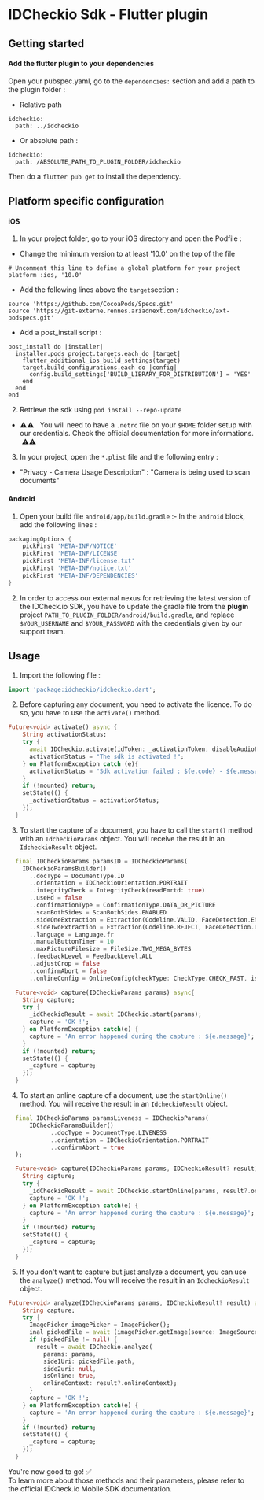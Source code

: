 # IDCheckio Sdk - Flutter plugin

## Getting started

#### Add the flutter plugin to your dependencies

Open your pubspec.yaml, go to the `dependencies:` section and add a path to the plugin folder :
- Relative path
```
idcheckio:
  path: ../idcheckio
```
- Or absolute path :
```
idcheckio:
  path: /ABSOLUTE_PATH_TO_PLUGIN_FOLDER/idcheckio
```

Then do a `flutter pub get` to install the dependency.

## Platform specific configuration

#### iOS

1. In your project folder, go to your iOS directory and open the Podfile :
 - Change the minimum version to at least '10.0' on the top of the file
```
# Uncomment this line to define a global platform for your project
platform :ios, '10.0'
```
 - Add the following lines above the `target`section :
```
source 'https://github.com/CocoaPods/Specs.git'
source 'https://git-externe.rennes.ariadnext.com/idcheckio/axt-podspecs.git'
```
 - Add a post_install script : 
```
post_install do |installer|
  installer.pods_project.targets.each do |target|
    flutter_additional_ios_build_settings(target)
    target.build_configurations.each do |config|
      config.build_settings['BUILD_LIBRARY_FOR_DISTRIBUTION'] = 'YES'
    end
  end
end
```

2. Retrieve the sdk using `pod install --repo-update`
- ⚠️⚠️  &nbsp; You will need to have a `.netrc` file on your `$HOME` folder setup with our credentials. Check the official documentation for more informations. &nbsp;⚠️⚠️

3. In your project, open the `*.plist` file and the following entry :
- "Privacy - Camera Usage Description" : "Camera is being used to scan documents"

#### Android

1. Open your build file `android/app/build.gradle` :- In the `android` block, add the following lines :
```groovy
packagingOptions {
    pickFirst 'META-INF/NOTICE'
    pickFirst 'META-INF/LICENSE'
    pickFirst 'META-INF/license.txt'
    pickFirst 'META-INF/notice.txt'
    pickFirst 'META-INF/DEPENDENCIES'
}
```

2. In order to access our external nexus for retrieving the latest version of the IDCheck.io SDK, you have to update the gradle file from the **plugin** project `PATH_TO_PLUGIN_FOLDER/android/build.gradle`, and replace `$YOUR_USERNAME` and `$YOUR_PASSWORD` with the credentials given by our support team.

## Usage

1. Import the following file :
```dart
import 'package:idcheckio/idcheckio.dart';
```

2. Before capturing any document, you need to activate the licence. To do so, you have to use the `activate()` method.
```dart
Future<void> activate() async {
    String activationStatus;
    try {
      await IDCheckio.activate(idToken: _activationToken, disableAudioForLiveness: true, extractData: true);
      activationStatus = "The sdk is activated !";
    } on PlatformException catch (e){
      activationStatus = "Sdk activation failed : ${e.code} - ${e.message}";
    }
    if (!mounted) return;
    setState(() {
      _activationStatus = activationStatus;
    });
  }
```

3. To start the capture of a document, you have to call the `start()` method with an `IdcheckioParams` object. You will receive the result in an `IdcheckioResult` object.
```dart
  final IDCheckioParams paramsID = IDCheckioParams(
    IDCheckioParamsBuilder()
      ..docType = DocumentType.ID
      ..orientation = IDCheckioOrientation.PORTRAIT
      ..integrityCheck = IntegrityCheck(readEmrtd: true)
      ..useHd = false
      ..confirmationType = ConfirmationType.DATA_OR_PICTURE
      ..scanBothSides = ScanBothSides.ENABLED
      ..sideOneExtraction = Extraction(Codeline.VALID, FaceDetection.ENABLED)
      ..sideTwoExtraction = Extraction(Codeline.REJECT, FaceDetection.DISABLED)
      ..language = Language.fr
      ..manualButtonTimer = 10
      ..maxPictureFilesize = FileSize.TWO_MEGA_BYTES
      ..feedbackLevel = FeedbackLevel.ALL
      ..adjustCrop = false
      ..confirmAbort = false
      ..onlineConfig = OnlineConfig(checkType: CheckType.CHECK_FAST, isReferenceDocument: true));

  Future<void> capture(IDCheckioParams params) async{
    String capture;
    try {
      _idCheckioResult = await IDCheckio.start(params);
      capture = 'OK !';
    } on PlatformException catch(e) {
      capture = 'An error happened during the capture : ${e.message}';
    }
    if (!mounted) return;
    setState(() {
      _capture = capture;
    });
  }
```

4. To start an online capture of a document, use the `startOnline()` method. You will receive the result in an `IdcheckioResult` object.
```dart
  final IDCheckioParams paramsLiveness = IDCheckioParams(
      IDCheckioParamsBuilder()
            ..docType = DocumentType.LIVENESS
            ..orientation = IDCheckioOrientation.PORTRAIT
            ..confirmAbort = true
  );

  Future<void> capture(IDCheckioParams params, IDCheckioResult? result) async{
    String capture;
    try {
      _idCheckioResult = await IDCheckio.startOnline(params, result?.onlineContext);
      capture = 'OK !';
    } on PlatformException catch(e) {
      capture = 'An error happened during the capture : ${e.message}';
    }
    if (!mounted) return;
    setState(() {
      _capture = capture;
    });
  }
```

5. If you don't want to capture but just analyze a document, you can use the `analyze()` method. You will receive the result in an `IdcheckioResult` object.
```dart
Future<void> analyze(IDCheckioParams params, IDCheckioResult? result) async{
    String capture;
    try {
      ImagePicker imagePicker = ImagePicker();
      inal pickedFile = await (imagePicker.getImage(source: ImageSource.gallery));
      if (pickedFile != null) {
        result = await IDCheckio.analyze(
          params: params,
          side1Uri: pickedFile.path,
          side2uri: null,
          isOnline: true,
          onlineContext: result?.onlineContext);
      }
      capture = 'OK !';
    } on PlatformException catch(e) {
      capture = 'An error happened during the capture : ${e.message}';
    }
    if (!mounted) return;
    setState(() {
      _capture = capture;
    });
  }
```

You're now good to go! ✅  \
To learn more about those methods and their parameters, please refer to the official IDCheck.io Mobile SDK documentation.
